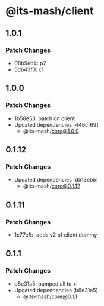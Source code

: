 # @its-mash/client

## 1.0.1

### Patch Changes

- 08b9eb4: p2
- 5db43f0: c1

## 1.0.0

### Patch Changes

- 1b58e53: patch on client
- Updated dependencies [446cf69]
  - @its-mash/core@1.0.0

## 0.1.12

### Patch Changes

- Updated dependencies [d513eb5]
  - @its-mash/core@0.1.12

## 0.1.11

### Patch Changes

- 1c77efb: adds v2 of client dummy

## 0.1.1

### Patch Changes

- b8e31a5: bumped all to +
- Updated dependencies [b8e31a5]
  - @its-mash/core@0.1.1
